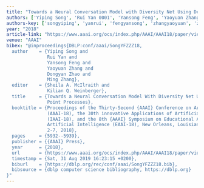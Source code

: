 ```yaml
---
title: "Towards a Neural Conversation Model with Diversity Net Using Determinantal Point Processes"
authors: ['Yiping Song', 'Rui Yan 0001', 'Yansong Feng', 'Yaoyuan Zhang', 'Dongyan Zhao 0001', 'Ming Zhang 0004']
authors-key: ['songyiping', 'yanrui', 'fengyansong', 'zhangyaoyuan', 'zhaodongyan', 'zhangming']
year: "2018"
article-link: "https://www.aaai.org/ocs/index.php/AAAI/AAAI18/paper/view/17115"
venue: "AAAI"
bibex: "@inproceedings{DBLP:conf/aaai/SongYFZZZ18,
  author    = {Yiping Song and
               Rui Yan and
               Yansong Feng and
               Yaoyuan Zhang and
               Dongyan Zhao and
               Ming Zhang},
  editor    = {Sheila A. McIlraith and
               Kilian Q. Weinberger},
  title     = {Towards a Neural Conversation Model With Diversity Net Using Determinantal
               Point Processes},
  booktitle = {Proceedings of the Thirty-Second {AAAI} Conference on Artificial Intelligence,
               (AAAI-18), the 30th innovative Applications of Artificial Intelligence
               (IAAI-18), and the 8th {AAAI} Symposium on Educational Advances in
               Artificial Intelligence (EAAI-18), New Orleans, Louisiana, USA, February
               2-7, 2018},
  pages     = {5932--5939},
  publisher = {{AAAI} Press},
  year      = {2018},
  url       = {https://www.aaai.org/ocs/index.php/AAAI/AAAI18/paper/view/17115},
  timestamp = {Sat, 31 Aug 2019 16:23:15 +0200},
  biburl    = {https://dblp.org/rec/conf/aaai/SongYFZZZ18.bib},
  bibsource = {dblp computer science bibliography, https://dblp.org}
}"
---
```

